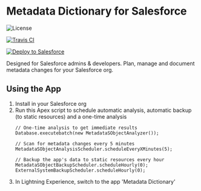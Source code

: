 # Metadata Dictionary for Salesforce
![License](https://img.shields.io/github/license/amitjpr/SalesforceMetadataDictionary?style=for-the-badge)



[![Travis CI](https://img.shields.io/travis/amitjpr/SalesforceMetadataDictionary?style=plastic)](https://travis-ci.com/amitjpr/SalesforceMetadataDictionary)

<a href="https://githubsfdeploy.herokuapp.com?owner=amitjpr&repo=SalesforceMetadataDictionary&ref=master">
  <img alt="Deploy to Salesforce"
       src="https://raw.githubusercontent.com/afawcett/githubsfdeploy/master/deploy.png">
</a>



Designed for Salesforce admins & developers. Plan, manage and document metadata changes for your Salesforce org.

## Using the App
1. Install in your Salesforce org
2. Run this Apex script to schedule automatic analysis, automatic backup (to static resources) and a one-time analysis
    ```
    // One-time analysis to get immediate results
    Database.executebatch(new MetadataSObjectAnalyzer());

    // Scan for metadata changes every 5 minutes
    MetadataSObjectAnalysisScheduler.scheduleEveryXMinutes(5);

    // Backup the app's data to static resources every hour
    MetadataSObjectBackupScheduler.scheduleHourly(0);
    ExternalSystemBackupScheduler.scheduleHourly(0);

    ```
3. In Lightning Experience, switch to the app 'Metadata Dictionary'
